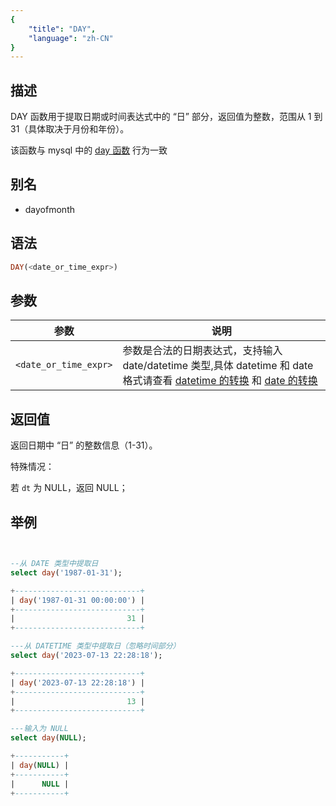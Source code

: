 ```yaml
---
{
    "title": "DAY",
    "language": "zh-CN"
}
---
```


## 描述

DAY 函数用于提取日期或时间表达式中的 “日” 部分，返回值为整数，范围从 1 到 31（具体取决于月份和年份）。

该函数与 mysql 中的 [day 函数](https://dev.mysql.com/doc/refman/8.4/en/date-and-time-functions.html#function_day) 行为一致

## 别名

- dayofmonth

## 语法

```sql
DAY(<date_or_time_expr>)
```

## 参数

| 参数 | 说明 |
| -- | -- |
| `<date_or_time_expr>` | 参数是合法的日期表达式，支持输入 date/datetime 类型,具体 datetime 和 date 格式请查看 [datetime 的转换](../../../../../current/sql-manual/basic-element/sql-data-types/conversion/datetime-conversion) 和 [date 的转换](../../../../../current/sql-manual/basic-element/sql-data-types/conversion/date-conversion)|

## 返回值

返回日期中 “日” 的整数信息（1-31）。

特殊情况：

若 `dt` 为 NULL，返回 NULL；

## 举例


```sql


--从 DATE 类型中提取日
select day('1987-01-31');

+----------------------------+
| day('1987-01-31 00:00:00') |
+----------------------------+
|                         31 |
+----------------------------+

---从 DATETIME 类型中提取日（忽略时间部分）
select day('2023-07-13 22:28:18');

+----------------------------+
| day('2023-07-13 22:28:18') |
+----------------------------+
|                         13 |
+----------------------------+

---输入为 NULL
select day(NULL);

+-----------+
| day(NULL) |
+-----------+
|      NULL |
+-----------+
```